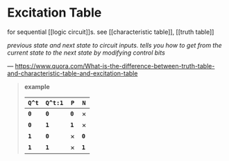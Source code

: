 # Excitation Table

for sequential [[logic circuit]]s. see [[characteristic table]], [[truth table]]

_previous state and next state to circuit inputs. tells you how to get from the current state to the next state by modifying control bits_

&mdash; <https://www.quora.com/What-is-the-difference-between-truth-table-and-characteristic-table-and-excitation-table>

> **example**
>
> | **`Q^t`** | **`Q^t:1`** | **`P`** | **`N`** |
> | --------- | ----------- | ------- | ------- |
> | **`0`**   | **`0`**     | **`0`** | &times; |
> | **`0`**   | **`1`**     | **`1`** | &times; |
> | **`1`**   | **`0`**     | &times; | **`0`** |
> | **`1`**   | **`1`**     | &times; | **`1`** |
